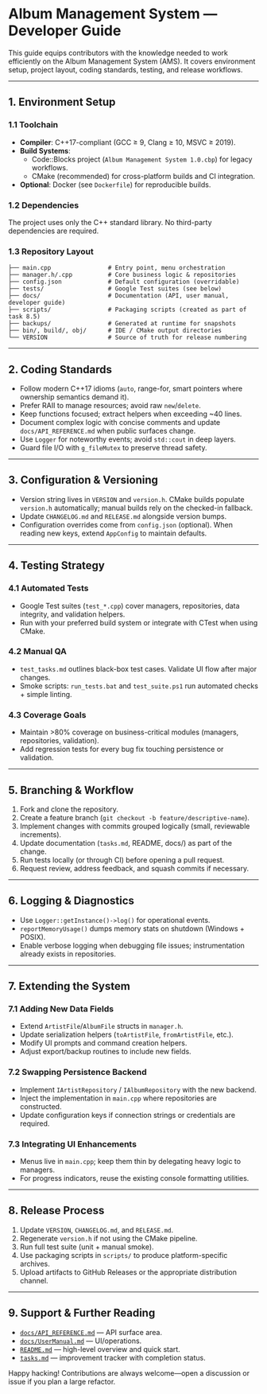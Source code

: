 # Album Management System — Developer Guide

This guide equips contributors with the knowledge needed to work efficiently on the Album Management System (AMS). It covers environment setup, project layout, coding standards, testing, and release workflows.

---

## 1. Environment Setup

### 1.1 Toolchain
- **Compiler**: C++17-compliant (GCC ≥ 9, Clang ≥ 10, MSVC ≥ 2019).
- **Build Systems**:
  - Code::Blocks project (`Album Management System 1.0.cbp`) for legacy workflows.
  - CMake (recommended) for cross-platform builds and CI integration.
- **Optional**: Docker (see `Dockerfile`) for reproducible builds.

### 1.2 Dependencies
The project uses only the C++ standard library. No third-party dependencies are required.

### 1.3 Repository Layout
```
├── main.cpp                # Entry point, menu orchestration
├── manager.h/.cpp          # Core business logic & repositories
├── config.json             # Default configuration (overridable)
├── tests/                  # Google Test suites (see below)
├── docs/                   # Documentation (API, user manual, developer guide)
├── scripts/                # Packaging scripts (created as part of task 8.5)
├── backups/                # Generated at runtime for snapshots
├── bin/, build/, obj/      # IDE / CMake output directories
└── VERSION                 # Source of truth for release numbering
```

---

## 2. Coding Standards

- Follow modern C++17 idioms (`auto`, range-for, smart pointers where ownership semantics demand it).
- Prefer RAII to manage resources; avoid raw `new`/`delete`.
- Keep functions focused; extract helpers when exceeding ~40 lines.
- Document complex logic with concise comments and update `docs/API_REFERENCE.md` when public surfaces change.
- Use `Logger` for noteworthy events; avoid `std::cout` in deep layers.
- Guard file I/O with `g_fileMutex` to preserve thread safety.

---

## 3. Configuration & Versioning

- Version string lives in `VERSION` and `version.h`. CMake builds populate `version.h` automatically; manual builds rely on the checked-in fallback.
- Update `CHANGELOG.md` and `RELEASE.md` alongside version bumps.
- Configuration overrides come from `config.json` (optional). When reading new keys, extend `AppConfig` to maintain defaults.

---

## 4. Testing Strategy

### 4.1 Automated Tests
- Google Test suites (`test_*.cpp`) cover managers, repositories, data integrity, and validation helpers.
- Run with your preferred build system or integrate with CTest when using CMake.

### 4.2 Manual QA
- `test_tasks.md` outlines black-box test cases. Validate UI flow after major changes.
- Smoke scripts: `run_tests.bat` and `test_suite.ps1` run automated checks + simple linting.

### 4.3 Coverage Goals
- Maintain >80% coverage on business-critical modules (managers, repositories, validation).
- Add regression tests for every bug fix touching persistence or validation.

---

## 5. Branching & Workflow

1. Fork and clone the repository.
2. Create a feature branch (`git checkout -b feature/descriptive-name`).
3. Implement changes with commits grouped logically (small, reviewable increments).
4. Update documentation (`tasks.md`, README, docs/) as part of the change.
5. Run tests locally (or through CI) before opening a pull request.
6. Request review, address feedback, and squash commits if necessary.

---

## 6. Logging & Diagnostics

- Use `Logger::getInstance()->log()` for operational events.
- `reportMemoryUsage()` dumps memory stats on shutdown (Windows + POSIX).
- Enable verbose logging when debugging file issues; instrumentation already exists in repositories.

---

## 7. Extending the System

### 7.1 Adding New Data Fields
- Extend `ArtistFile`/`AlbumFile` structs in `manager.h`.
- Update serialization helpers (`toArtistFile`, `fromArtistFile`, etc.).
- Modify UI prompts and command creation helpers.
- Adjust export/backup routines to include new fields.

### 7.2 Swapping Persistence Backend
- Implement `IArtistRepository` / `IAlbumRepository` with the new backend.
- Inject the implementation in `main.cpp` where repositories are constructed.
- Update configuration keys if connection strings or credentials are required.

### 7.3 Integrating UI Enhancements
- Menus live in `main.cpp`; keep them thin by delegating heavy logic to managers.
- For progress indicators, reuse the existing console formatting utilities.

---

## 8. Release Process

1. Update `VERSION`, `CHANGELOG.md`, and `RELEASE.md`.
2. Regenerate `version.h` if not using the CMake pipeline.
3. Run full test suite (unit + manual smoke).
4. Use packaging scripts in `scripts/` to produce platform-specific archives.
5. Upload artifacts to GitHub Releases or the appropriate distribution channel.

---

## 9. Support & Further Reading

- [`docs/API_REFERENCE.md`](API_REFERENCE.md) — API surface area.
- [`docs/UserManual.md`](UserManual.md) — UI/operations.
- [`README.md`](../README.md) — high-level overview and quick start.
- [`tasks.md`](../tasks.md) — improvement tracker with completion status.

Happy hacking! Contributions are always welcome—open a discussion or issue if you plan a large refactor.
